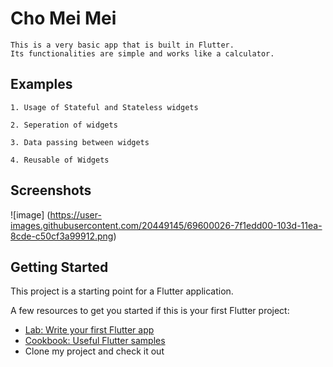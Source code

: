 # Cho Mei Mei

    This is a very basic app that is built in Flutter.
    Its functionalities are simple and works like a calculator.

## Examples

    1. Usage of Stateful and Stateless widgets

    2. Seperation of widgets

    3. Data passing between widgets

    4. Reusable of Widgets
 
 
## Screenshots
 
 ![image] (https://user-images.githubusercontent.com/20449145/69600026-7f1edd00-103d-11ea-8cde-c50cf3a99912.png)


## Getting Started

This project is a starting point for a Flutter application.

A few resources to get you started if this is your first Flutter project:

- [Lab: Write your first Flutter app](https://flutter.dev/docs/get-started/codelab)
- [Cookbook: Useful Flutter samples](https://flutter.dev/docs/cookbook)
- Clone my project and check it out


